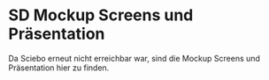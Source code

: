# SD Mockup Screens und Präsentation

Da Sciebo erneut nicht erreichbar war, sind die Mockup Screens und Präsentation hier zu finden.
